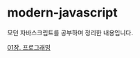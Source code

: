# modern-javascript

모던 자바스크립트를 공부하며 정리한 내용입니다.

[01장. 프로그래밍](https://ssena.notion.site/01-57a827c9adfe4f2d8b49ab4115bf9410)
